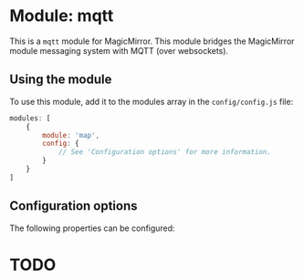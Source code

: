 # Module: mqtt
This is a `mqtt` module for MagicMirror.
This module bridges the MagicMirror module messaging system with MQTT (over websockets).

## Using the module

To use this module, add it to the modules array in the `config/config.js` file:
````javascript
modules: [
	{
		module: 'map',
		config: {
			// See 'Configuration options' for more information.
		}
	}
]
````

## Configuration options

The following properties can be configured:

# TODO


